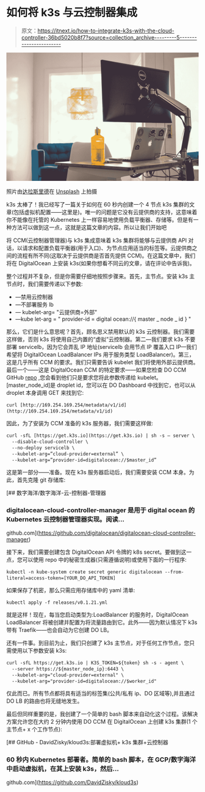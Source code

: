 # 如何将 k3s 与云控制器集成

> 原文：<https://itnext.io/how-to-integrate-k3s-with-the-cloud-controller-36bd5020b8f7?source=collection_archive---------5----------------------->

![](img/aec76ef96f77a4c561b68fce96c09537.png)

照片由[达拉斯里德](https://unsplash.com/@dallasreedy?utm_source=medium&utm_medium=referral)在 [Unsplash](https://unsplash.com?utm_source=medium&utm_medium=referral) 上拍摄

k3s 太棒了！我已经写了一篇关于如何在 60 秒内创建一个 4 节点 k3s 集群的文章(包括虚拟机配置——这里是)。唯一的问题是它没有云提供商的支持，这意味着你不能像在托管的 Kubernetes 上一样容易地使用负载平衡器、存储等。但是有一种方法可以做到这一点，这就是这篇文章的内容。所以让我们开始吧

将 CCM(云控制器管理器)与 k3s 集成意味着 k3s 集群将能够与云提供商 API 对话，以请求和配置负载平衡器(用于入口)、为节点应用适当的标签等。云提供商之间的流程有所不同(这取决于云提供商是否首先提供 CCM)。在这篇文章中，我们将在 DigitalOcean 上安装 k3s(如果你想看不同云的文章，请在评论中告诉我)。

整个过程并不复杂，但是你需要仔细地按照步骤来。首先，主节点。安装 k3s 主节点时，我们需要传递以下参数:

*   —禁用云控制器
*   —不部署服务 lb
*   — kubelet-arg= "云提供商=外部"
*   —kube let-arg = " provider-id = digital ocean://{ master _ node _ id } "

那么，它们是什么意思呢？首先，顾名思义禁用默认的 k3s 云控制器。我们需要这样做，否则 k3s 将使用自己内置的“虚拟”云控制器。第二—我们要求 k3s 不要部署 servicelb，因为它会弄乱 IP 地址(servicelb 会用节点 IP 覆盖入口 IP—我们希望将 DigitalOcean LoadBalancer IPs 用于服务类型 LoadBalancer)。第三，这是几乎所有 CCM 的要求。我们只需要告诉 kubelet 我们将使用外部云提供商。最后一个——这是 DigitalOcean CCM 的特定要求——如果您检查 DO CCM GitHub [repo](https://github.com/digitalocean/digitalocean-cloud-controller-manager) ,您会看到他们只是要求您将此参数传递给 kubelet。[master_node_id]是 droplet id，您可以在 DO Dashboard 中找到它，也可以从 droplet 本身调用 GET 来找到它:

```
curl [http://169.254.169.254/metadata/v1/id](http://169.254.169.254/metadata/v1/id)
```

因此，为了安装为 CCM 准备的 k3s 服务器，我们需要这样做:

```
curl -sfL [https://get.k3s.io](https://get.k3s.io) | sh -s — server \
  --disable-cloud-controller \
  --no-deploy servicelb \
  --kubelet-arg=”cloud-provider=external” \
  --kubelet-arg=”provider-id=digitalocean://$master_id”
```

这是第一部分——准备。现在 k3s 服务器启动后，我们需要安装 CCM 本身。为此，首先克隆 git 存储库:

[](https://github.com/digitalocean/digitalocean-cloud-controller-manager) [## 数字海洋/数字海洋-云-控制器-管理器

### digitalocean-cloud-controller-manager 是用于 digital ocean 的 Kubernetes 云控制器管理器实现。阅读…

github.com](https://github.com/digitalocean/digitalocean-cloud-controller-manager) 

接下来，我们需要创建包含 DigitalOcean API 令牌的 k8s secret。要做到这一点，您可以使用 repo 中的秘密生成器(只需遵循说明)或使用下面的一行程序:

```
kubectl -n kube-system create secret generic digitalocean --from-literal=access-token=[YOUR_DO_API_TOKEN]
```

如果保存了机密，那么只需应用存储库中的 yaml 清单:

```
kubectl apply -f releases/v0.1.21.yml
```

就是这样！现在，每当您启动类型为:LoadBalancer 的服务时，DigitalOcean LoadBalancer 将被创建并配置为将流量路由到它。此外——因为默认情况下 k3s 带有 Traefik——也会自动为它创建 DO LB。

还有一件事。到目前为止，我们只创建了 k3s 主节点，对于任何工作节点，您只需使用以下参数安装 k3s:

```
curl -sfL https://get.k3s.io | K3S_TOKEN=${token} sh -s - agent \
  --server https://${master_node_ip}:6443 \
  --kubelet-arg="cloud-provider=external" \
  --kubelet-arg="provider-id=digitalocean://$worker_id"
```

仅此而已。所有节点都将具有适当的标签集(公共/私有 ip、DO 区域等),并且通过 DO LB 的路由也将无缝地发生。

最后但同样重要的是，我创建了一个简单的 bash 脚本来自动化这个过程。该解决方案允许您在大约 2 分钟内使用 DO CCM 在 DigitalOcean 上创建 k3s 集群(1 个主节点+ x 个工作节点):

[](https://github.com/DavidZisky/kloud3s) [## GitHub - DavidZisky/kloud3s:部署虚拟机+ k3s 集群+云控制器

### 60 秒内 Kubernetes 部署者。简单的 bash 脚本，在 GCP/数字海洋中启动虚拟机，在其上安装 k3s，然后…

github.com](https://github.com/DavidZisky/kloud3s)